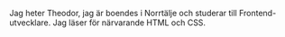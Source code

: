 Jag heter Theodor, jag är boendes i Norrtälje och studerar till Frontend-utvecklare. Jag läser för närvarande HTML och CSS.

<!---
TheodorHe/TheodorHe is a ✨ special ✨ repository because its `README.md` (this file) appears on your GitHub profile.
You can click the Preview link to take a look at your changes.
--->
